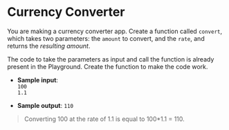# Currency Converter

You are making a currency converter app. Create a function called `convert`, which takes two parameters: the `amount` to convert, and the `rate`, and returns the *resulting amount*.  

The code to take the parameters as input and call the function is already present in the Playground. Create the function to make the code work.

- **Sample input**:  
`100`  
`1.1`

- **Sample output**: 
`110`

> Converting 100 at the rate of 1.1 is equal to 100*1.1 = 110.